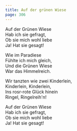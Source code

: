```yaml
---
title: Auf der grünen Wiese
page: 306
---  
```


Auf der Grünen Wiese  
Hab ich sie gefragt,  
Ob sie mich wohl liebe  
Ja! Hat sie gesagt!  


Wie im Paradiese  
Fühlte ich mich gleich,  
Und die Grünen Wiese  
War das Himmelreich.  


Wir tanzten wie zwei Kinderlein,  
Kinderlein, Kinderlein,  
Ins rosr-rote Glück hinein  
Ringel, Ringelreih'n!  


Auf der Grünen Wiese  
Hab ich sie gefragt,  
Ob sie mich wohl liebe  
Ja! Hat sie gesagt!  